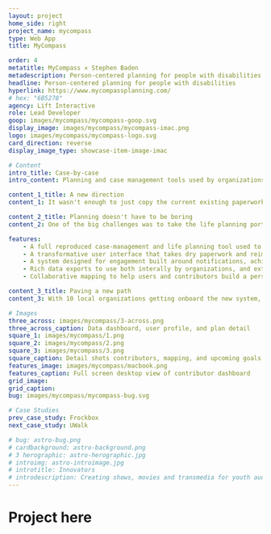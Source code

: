```yaml
---
layout: project
home_side: right
project_name: mycompass
type: Web App
title: MyCompass

order: 4
metatitle: MyCompass ✕ Stephen Baden
metadescription: Person-centered planning for people with disabilities
headline: Person-centered planning for people with disabilities
hyperlink: https://www.mycompassplanning.com/
# hex: "6B5278"
agency: Lift Interactive
role: Lead Developer
goop: images/mycompass/mycompass-goop.svg
display_image: images/mycompass/mycompass-imac.png
logo: images/mycompass/mycompass-logo.svg
card_direction: reverse
display_image_type: showcase-item-image-imac

# Content
intro_title: Case-by-case
intro_content: Planning and case management tools used by organizations to help those with disabilites have been long outdated. Still done on paper, unintuitive, and prone to data loss - it was time to bring these tools into the digital age.

content_1_title: A new direction
content_1: It wasn't enough to just copy the current existing paperwork and forms and put them onto a website. We wanted to do more. Breaking down the individual sections for their current process, we deconstructed and then rebuilt their entire system in a more intuitive and user-friendly system that helps eliminate errors and makes information easier to find.

content_2_title: Planning doesn't have to be boring
content_2: One of the big challenges was to take the life planning portion of the current program and change it from feeling clinical and beauracratic into something that felt personal and a joy to use. We took the boring and sterile forms and transformed them into a new social media inspired format to make the whole process more humanized and fun to use - never making it feel like work.

features:
    - A full reproduced case-management and life planning tool used to help those with dissabilities lead a better life
    - A transformative user interface that takes dry paperwork and reimagines it as a fun to use social media inspired application.
    - A system designed for engagement built around notifications, achievements, and goal progression.
    - Rich data exports to use both interally by organizations, and externally in for governemnet compliant formatting required for funding.
    - Collaborative mapping to help users and contributors build a personalized map of all the important places in their community.

content_3_title: Paving a new path
content_3: With 10 local organizations getting onboard the new system, and more on the way, MyCompass is already making an impact on the lives of individuals and those helping them lead not just an okay life, but a great life.

# Images
three_across: images/mycompass/3-across.png
three_across_caption: Data dashboard, user profile, and plan detail
square_1: images/mycompass/1.png
square_2: images/mycompass/2.png
square_3: images/mycompass/3.png
square_caption: Detail shots contributors, mapping, and upcoming goals
features_image: images/mycompass/macbook.png
features_caption: Full screen desktop view of contributor dashboard
grid_image: 
grid_caption: 
bug: images/mycompass/mycompass-bug.svg

# Case Studies
prev_case_study: Frockbox
next_case_study: UWalk

# bug: astro-bug.png
# cardbackground: astro-background.png
# 3 herographic: astro-herographic.jpg
# introimg: astro-introimage.jpg
# introtitle: Innovators
# introdescription: Creating shows, movies and transmedia for youth audiences, focusing on premium episodic series built for all platforms.
---
```


<h1>Project here</h1>